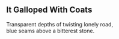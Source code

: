 It Galloped With Coats
----------------------
Transparent depths of twisting lonely road,  
blue seams above a bitterest stone.  
